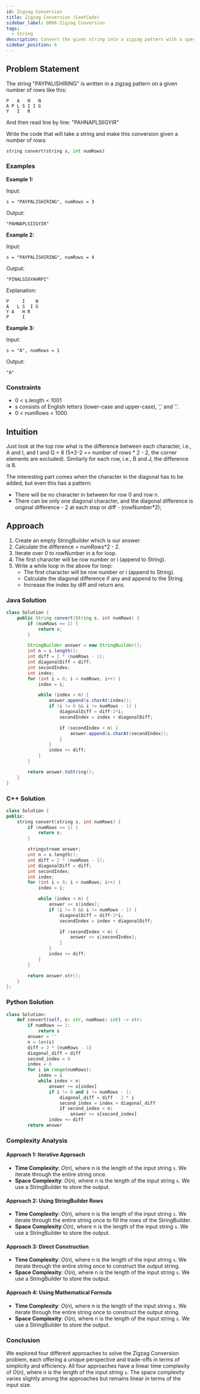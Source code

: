 ```yaml
---
id: Zigzag Conversion
title: Zigzag Conversion (LeetCode)
sidebar_label: 0006-Zigzag Conversion
tags:
  - String
description: Convert the given string into a zigzag pattern with a specified number of rows.
sidebar_position: 6
---
```


## Problem Statement

The string "PAYPALISHIRING" is written in a zigzag pattern on a given number of rows like this:

```plaintext
P   A   H   N
A P L S I I G
Y   I   R

```

And then read line by line: "PAHNAPLSIIGYIR"

Write the code that will take a string and make this conversion given a number of rows:

```python
string convert(string s, int numRows)
```

### Examples

**Example 1:**

Input:

```
s = "PAYPALISHIRING", numRows = 3
```

Output:

```
"PAHNAPLSIIGYIR"
```

**Example 2:**

Input:

```
s = "PAYPALISHIRING", numRows = 4
```

Output:

```
"PINALSIGYAHRPI"
```

Explanation:

```
P     I    N
A   L S  I G
Y A   H R
P     I
```

**Example 3:**

Input:

```
s = "A", numRows = 1
```

Output:

```
"A"
```

### Constraints

- 0 < s.length < 1001
- s consists of English letters (lower-case and upper-case), ',' and '.'.
- 0 < numRows < 1000

## Intuition

Just look at the top row what is the difference between each character, i.e., A and I, and I and Q = 8 (5*2-2 == number of rows * 2 - 2, the corner elements are excluded). Similarly for each row, i.e., B and J, the difference is 8.

The interesting part comes when the character in the diagonal has to be added, but even this has a pattern:

- There will be no character in between for row 0 and row n.
- There can be only one diagonal character, and the diagonal difference is original difference - 2 at each step or diff - (rowNumber\*2);

## Approach

1. Create an empty StringBuilder which is our answer.
2. Calculate the difference = numRows\*2 - 2.
3. Iterate over 0 to rowNumber in a for loop.
4. The first character will be row number or i (append to String).
5. Write a while loop in the above for loop:
   - The first character will be row number or i (append to String).
   - Calculate the diagonal difference if any and append to the String.
   - Increase the index by diff and return ans.

### Java Solution

```java
class Solution {
    public String convert(String s, int numRows) {
        if (numRows == 1) {
            return s;
        }

        StringBuilder answer = new StringBuilder();
        int n = s.length();
        int diff = 2 * (numRows - 1);
        int diagonalDiff = diff;
        int secondIndex;
        int index;
        for (int i = 0; i < numRows; i++) {
            index = i;

            while (index < n) {
                answer.append(s.charAt(index));
                if (i != 0 && i != numRows - 1) {
                    diagonalDiff = diff-2*i;
                    secondIndex = index + diagonalDiff;

                    if (secondIndex < n) {
                        answer.append(s.charAt(secondIndex));
                    }
                }
                index += diff;
            }
        }

        return answer.toString();
    }
}
```

### C++ Solution

```cpp
class Solution {
public:
    string convert(string s, int numRows) {
        if (numRows == 1) {
            return s;
        }

        stringstream answer;
        int n = s.length();
        int diff = 2 * (numRows - 1);
        int diagonalDiff = diff;
        int secondIndex;
        int index;
        for (int i = 0; i < numRows; i++) {
            index = i;

            while (index < n) {
                answer << s[index];
                if (i != 0 && i != numRows - 1) {
                    diagonalDiff = diff-2*i;
                    secondIndex = index + diagonalDiff;

                    if (secondIndex < n) {
                        answer << s[secondIndex];
                    }
                }
                index += diff;
            }
        }

        return answer.str();
    }
};
```

### Python Solution

```python
class Solution:
    def convert(self, s: str, numRows: int) -> str:
        if numRows == 1:
            return s
        answer = ''
        n = len(s)
        diff = 2 * (numRows - 1)
        diagonal_diff = diff
        second_index = 0
        index = 0
        for i in range(numRows):
            index = i
            while index < n:
                answer += s[index]
                if i != 0 and i != numRows - 1:
                    diagonal_diff = diff - 2 * i
                    second_index = index + diagonal_diff
                    if second_index < n:
                        answer += s[second_index]
                index += diff
        return answer
```

### Complexity Analysis

#### Approach 1: Iterative Approach

- **Time Complexity**: $O(n)$, where n is the length of the input string `s`. We iterate through the entire string once.
- **Space Complexity**: $O(n)$, where n is the length of the input string `s`. We use a StringBuilder to store the output.

#### Approach 2: Using StringBuilder Rows

- **Time Complexity**: $O(n)$, where n is the length of the input string `s`. We iterate through the entire string once to fill the rows of the StringBuilder.
- **Space Complexity**:$O(n)$, where n is the length of the input string `s`. We use a StringBuilder to store the output.

#### Approach 3: Direct Construction

- **Time Complexity**: $O(n)$, where n is the length of the input string `s`. We iterate through the entire string once to construct the output string.
- **Space Complexity**: $O(n)$, where n is the length of the input string `s`. We use a StringBuilder to store the output.

#### Approach 4: Using Mathematical Formula

- **Time Complexity**: $O(n)$, where n is the length of the input string `s`. We iterate through the entire string once to construct the output string.
- **Space Complexity**: $O(n)$, where n is the length of the input string `s`. We use a StringBuilder to store the output.

### Conclusion

We explored four different approaches to solve the Zigzag Conversion problem, each offering a unique perspective and trade-offs in terms of simplicity and efficiency. All four approaches have a linear time complexity of $O(n)$, where n is the length of the input string `s`. The space complexity varies slightly among the approaches but remains linear in terms of the input size.
